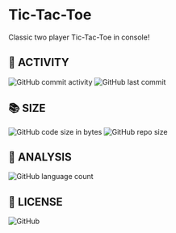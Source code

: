 # Tic-Tac-Toe

Classic two player Tic-Tac-Toe in console! 


## :dart: ACTIVITY
![GitHub commit activity](https://img.shields.io/github/commit-activity/w/codingtyp/Tic-Tac-Toe?logoColor=%2300B0FF&style=for-the-badge)
![GitHub last commit](https://img.shields.io/github/last-commit/codingtyp/Tic-Tac-Toe?style=for-the-badge)
<br>
## :books: SIZE
![GitHub code size in bytes](https://img.shields.io/github/languages/code-size/codingtyp/Tic-Tac-Toe?style=for-the-badge)
![GitHub repo size](https://img.shields.io/github/repo-size/codingtyp/Tic-Tac-Toe?style=for-the-badge)
<br>
## :open_book: ANALYSIS
![GitHub language count](https://img.shields.io/github/languages/count/codingtyp/Tic-Tac-Toe?style=for-the-badge)
<br>
## :bookmark: LICENSE
![GitHub](https://img.shields.io/github/license/codingtyp/Tic-Tac-Toe?style=for-the-badge)
